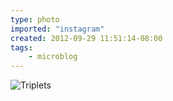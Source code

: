 ```yaml
---
type: photo
imported: "instagram"
created: 2012-09-29 11:51:14-08:00
tags:
    - microblog
---
```

![Triplets](/media/images/photos/2012/09/9a4447e740f07481d684dba4afc316cd.jpg)

